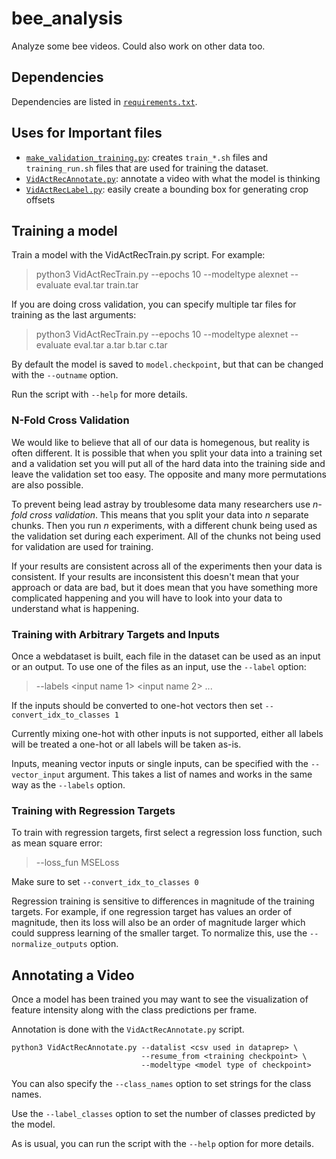 # bee_analysis
Analyze some bee videos. Could also work on other data too.

## Dependencies

Dependencies are listed in [`requirements.txt`](requirements.txt). 

## Uses for Important files

- [`make_validation_training.py`](make_validation_training.py): creates `train_*.sh` files and `training_run.sh` files that are used for training the dataset. 
- [`VidActRecAnnotate.py`](VidActRecAnnotate.py): annotate a video with what the model is thinking
- [`VidActRecLabel.py`](VidActRecLabel.py): easily create a bounding box for generating crop offsets

## Training a model

Train a model with the VidActRecTrain.py script. For example:
> python3 VidActRecTrain.py --epochs 10 --modeltype alexnet --evaluate eval.tar train.tar

If you are doing cross validation, you can specify multiple tar files for training as the last
arguments:
> python3 VidActRecTrain.py --epochs 10 --modeltype alexnet --evaluate eval.tar a.tar b.tar c.tar

By default the model is saved to `model.checkpoint`, but that can be changed with the `--outname`
option.

Run the script with `--help` for more details.

### N-Fold Cross Validation

We would like to believe that all of our data is homegenous, but reality is often different. It is
possible that when you split your data into a training set and a validation set you will put all of
the hard data into the training side and leave the validation set too easy. The opposite and many
more permutations are also possible.

To prevent being lead astray by troublesome data many researchers use *n-fold cross validation*.
This means that you split your data into *n* separate chunks. Then you run *n* experiments, with a
different chunk being used as the validation set during each experiment. All of the chunks not being
used for validation are used for training.

If your results are consistent across all of the experiments then your data is consistent. If your
results are inconsistent this doesn't mean that your approach or data are bad, but it does mean that
you have something more complicated happening and you will have to look into your data to understand
what is happening.


### Training with Arbitrary Targets and Inputs

Once a webdataset is built, each file in the dataset can be used as an input or an output. To use
one of the files as an input, use the `--label` option:
> --labels <input name 1> <input name 2> ...

If the inputs should be converted to one-hot vectors then set `--convert_idx_to_classes 1`

Currently mixing one-hot with other inputs is not supported, either all labels will be treated a
one-hot or all labels will be taken as-is.

Inputs, meaning vector inputs or single inputs, can be specified with the `--vector_input` argument.
This takes a list of names and works in the same way as the `--labels` option.

### Training with Regression Targets

To train with regression targets, first select a regression loss function, such as mean square
error:
> --loss_fun MSELoss

Make sure to set `--convert_idx_to_classes 0`

Regression training is sensitive to differences in magnitude of the training targets. For example,
if one regression target has values an order of magnitude, then its loss will also be an order of
magnitude larger which could suppress learning of the smaller target. To normalize this, use the
`--normalize_outputs` option.


## Annotating a Video

Once a model has been trained you may want to see the visualization of feature intensity along with
the class predictions per frame.

Annotation is done with the `VidActRecAnnotate.py` script.

~~~~
python3 VidActRecAnnotate.py --datalist <csv used in dataprep> \
                             --resume_from <training checkpoint> \
                             --modeltype <model type of checkpoint>
~~~~

You can also specify the `--class_names` option to set strings for the class names.

Use the `--label_classes` option to set the number of classes predicted by the model.

As is usual, you can run the script with the `--help` option for more details.  
